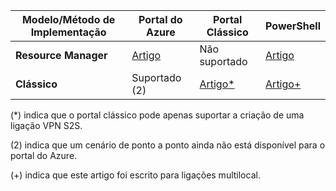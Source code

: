 | **Modelo/Método de Implementação** | **Portal do Azure** | **Portal Clássico** | **PowerShell** |
| --- | --- | --- | --- |
| **Resource Manager** |[Artigo](../articles/vpn-gateway/vpn-gateway-howto-site-to-site-resource-manager-portal.md) |Não suportado |[Artigo](../articles/vpn-gateway/vpn-gateway-create-site-to-site-rm-powershell.md) |
| **Clássico** |Suportado (2) |[Artigo*](../articles/vpn-gateway/vpn-gateway-site-to-site-create.md) |[Artigo+](../articles/vpn-gateway/vpn-gateway-multi-site.md) |

(*) indica que o portal clássico pode apenas suportar a criação de uma ligação VPN S2S.

(2) indica que um cenário de ponto a ponto ainda não está disponível para o portal do Azure.

(+) indica que este artigo foi escrito para ligações multilocal.



<!--HONumber=Nov16_HO2-->


